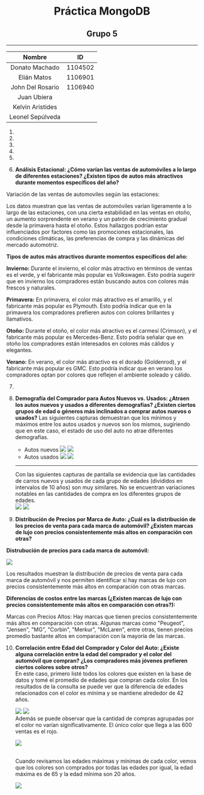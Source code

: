 
# <center>Práctica MongoDB</center>

## <center>Grupo 5</center>

---------------

| Nombre | ID |
|:------:|:--:|
|    Donato Machado   |  1104502 |
|    Elián Matos    |  1106901  |
|   John Del Rosario     | 1106940   |
|  Juan Ubiera    |    |
|  Kelvin Aristides    |    |
|  Leonel Sepúlveda    |    |


1. 

2.

3.

4.

5.

6. **Análisis Estacional: ¿Cómo varían las ventas de automóviles a lo largo de diferentes estaciones? ¿Existen tipos de autos más atractivos durante momentos específicos del año?**

Variación de las ventas de automoviles según las estaciones:



Los datos muestran que las ventas de automóviles varían ligeramente a lo largo de las estaciones, con una cierta estabilidad en las ventas en otoño, un aumento sorprendente en verano y un patrón de crecimiento gradual desde la primavera hasta el otoño. Estos hallazgos podrían estar influenciados por factores como las promociones estacionales, las condiciones climáticas, las preferencias de compra y las dinámicas del mercado automotriz.

**Tipos de autos más atractivos durante momentos específicos del año:**




**Invierno:** Durante el invierno, el color más atractivo en términos de ventas es el verde, y el fabricante más popular es Volkswagen. Esto podría sugerir que en invierno los compradores están buscando autos con colores más frescos y naturales.

**Primavera:** En primavera, el color más atractivo es el amarillo, y el fabricante más popular es Plymouth. Esto podría indicar que en la primavera los compradores prefieren autos con colores brillantes y llamativos.

**Otoño:** Durante el otoño, el color más atractivo es el carmesí (Crimson), y el fabricante más popular es Mercedes-Benz. Esto podría señalar que en otoño los compradores están interesados en colores más cálidos y elegantes.

**Verano:** En verano, el color más atractivo es el dorado (Goldenrod), y el fabricante más popular es GMC. Esto podría indicar que en verano los compradores optan por colores que reflejen el ambiente soleado y cálido.


7.

8. **Demografía del Comprador para Autos Nuevos vs. Usados: ¿Atraen los autos nuevos y usados a diferentes demografías? ¿Existen ciertos grupos de edad o géneros más inclinados a comprar autos nuevos o usados?**
    Las siguientes capturas demuestran que los mínimos y máximos entre los autos usados y nuevos son los mismos, sugiriendo que en este caso, el estado de uso del auto no atrae diferentes demografías.<br>
    * Autos nuevos
    ![](./8/nuevo%20maxAge.png)
    ![](./8/nuevo%20minAge.png)
    * Autos usados
    ![](./8/usado%20maxAge.png)
    ![](./8/usado%20minAge.png)

    ---------------------

    Con las siguientes capturas de pantalla se evidencia que las cantidades de carros nuevos y usados de cada grupo de edades (divididos en intervalos de 10 años) son muy similares. No se encuentran variaciones notables en las cantidades de compra en los diferentes grupos de edades.<br>
    ![](./8/cantidad%20carros%20nuevos.png)
    ![](./8/comparacion%20cantidad%20carros%20usados.png)

9. **Distribución de Precios por Marca de Auto: ¿Cuál es la distribución de los precios de venta para cada
marca de automóvil? ¿Existen marcas de lujo con precios consistentemente más altos en comparación
con otras?**

**Distrubución de precios para cada marca de automóvil:**

 ![](./9/Distribución%20de%20precios%20por%20marca%20de%20auto.png)

Los resultados muestran la distribución de precios de venta para cada marca de automóvil y nos permiten identificar si hay marcas de lujo con precios consistentemente más altos en comparación con otras marcas.

**Diferencias de costos entre las marcas (¿Existen marcas de lujo con precios consistentemente más altos en comparación
con otras?):**



Marcas con Precios Altos: Hay marcas que tienen precios consistentemente más altos en comparación con otras. Algunas marcas como "Peugeot", "Jensen", "MG", "Corbin", "Merkur", "McLaren", entre otras, tienen precios promedio bastante altos en comparación con la mayoría de las marcas.


10. **Correlación entre Edad del Comprador y Color del Auto: ¿Existe alguna correlación entre la edad del comprador y el color del automóvil que compran? ¿Los compradores más jóvenes prefieren ciertos colores sobre otros?**<br>
    En este caso, primero listé todos los colores que existen en la base de datos y tomé el promedio de edades que compran cada color. En los resultados de la consulta se puede ver que la diferencia de edades relacionados con el color es mínima y se mantiene alrededor de 42 años.

    ![](./10/lista%20de%20colores.png)
    ![](./10/promedio%20de%20edades%20por%20color.png)<br>
    Además se puede observar que la cantidad de compras agrupadas por el color no varían significativamente. El único color que llega a las 600 ventas es el rojo.

    ![](./10/cantidad%20de%20ventas%20por%20color.png)

    <br>
    Cuando revisamos las edades máximas y mínimas de cada color, vemos que los colores son comprados por todas las edades por igual, la edad máxima es de 65 y la edad mínima son 20 años.

    ![](./10/max%20y%20min%20edad%20por%20colores.png)

